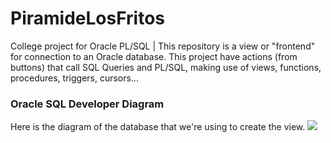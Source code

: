 # PiramideLosFritos
College project for Oracle PL/SQL | This repository is a view or "frontend" for connection to an Oracle database. This project have actions (from buttons) that call SQL Queries and PL/SQL, making use of views, functions, procedures, triggers, cursors... 

### Oracle SQL Developer Diagram
Here is the diagram of the database that we're using to create the view.
![](https://i.imgur.com/MPCKi9V.png)
